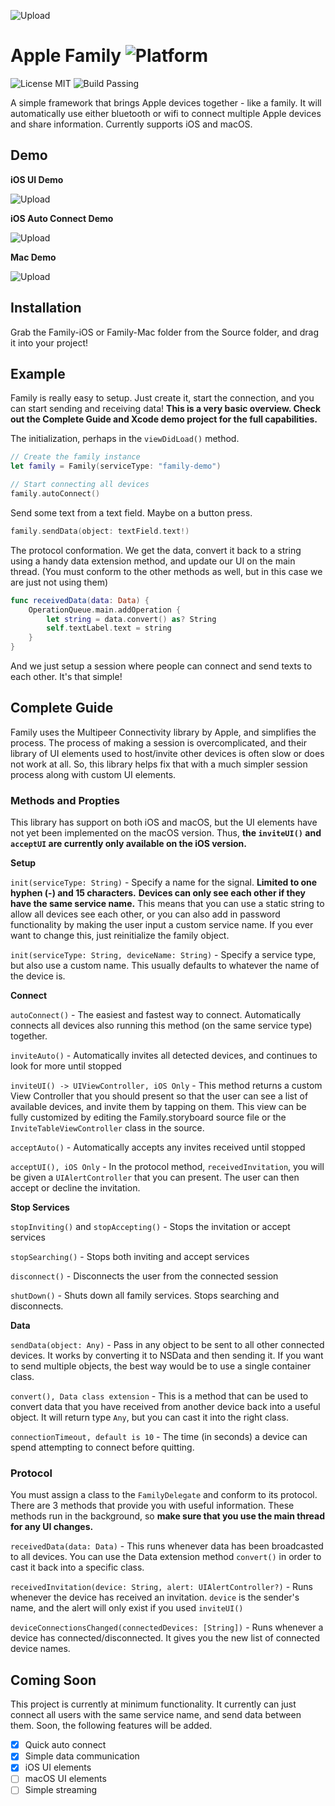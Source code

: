  ![Upload](Images/Banner.gif)
# Apple Family ![Platform](https://img.shields.io/badge/platform-iOS+macOS-677cf4.svg)
![License MIT](https://img.shields.io/badge/license-MIT-blue.svg)
![Build Passing](https://img.shields.io/badge/build-passing-brightgreen.svg)

A simple framework that brings Apple devices together - like a family. It will automatically use either bluetooth or wifi to connect multiple Apple devices and share information. Currently supports iOS and macOS.

## Demo

**iOS UI Demo**

![Upload](Images/demo/uidemo.gif)

**iOS Auto Connect Demo**

![Upload](Images/demo/autodemo.gif)

**Mac Demo**

![Upload](Images/demo/macdemo.gif)

## Installation

Grab the Family-iOS or Family-Mac folder from the Source folder, and drag it into your project!


## Example

Family is really easy to setup. Just create it, start the connection, and you can start sending and receiving data! **This is a very basic overview. Check out the Complete Guide and Xcode demo project for the full capabilities.**

The initialization, perhaps in the `viewDidLoad()` method.

```swift
// Create the family instance
let family = Family(serviceType: "family-demo")

// Start connecting all devices
family.autoConnect()
```

Send some text from a text field. Maybe on a button press.

```swift
family.sendData(object: textField.text!)
```

The protocol conformation. We get the data, convert it back to a string using a handy data extension method, and update our UI on the main thread. (You must conform to the other methods as well, but in this case we are just not using them)

```swift
func receivedData(data: Data) {
    OperationQueue.main.addOperation {
        let string = data.convert() as? String
        self.textLabel.text = string
    }
}
```

And we just setup a session where people can connect and send texts to each other. It's that simple!

## Complete Guide

Family uses the Multipeer Connectivity library by Apple, and simplifies the process. The process of making a session is overcomplicated, and their library of UI elements used to host/invite other devices is often slow or does not work at all. So, this library helps fix that with a much simpler session process along with custom UI elements.

### Methods and Propties

  This library has support on both iOS and macOS, but the UI elements have not yet been implemented on the macOS version. Thus, **the `inviteUI()` and `acceptUI` are currently only available on the iOS version.**

**Setup**

`init(serviceType: String)` - Specify a name for the signal.
**Limited to one hyphen (-) and 15 characters.**
**Devices can only see each other if they have the same service name.** This means that you can use a static string to allow all devices see each other, or you can also add in password functionality by making the user input a custom service name. If you ever want to change this, just reinitialize the family object.

`init(serviceType: String, deviceName: String)` - Specify a service type, but also use a custom name. This usually defaults to whatever the name of the device is.

**Connect**

`autoConnect()` - The easiest and fastest way to connect. Automatically connects all devices also running this method (on the same service type) together.

`inviteAuto()` - Automatically invites all detected devices, and continues to look for more until stopped

`inviteUI() -> UIViewController, iOS Only` - This method returns a custom View Controller that you should present so that the user can see a list of available devices, and invite them by tapping on them. This view can be fully customized by editing the Family.storyboard source file or the `InviteTableViewController` class in the source.

`acceptAuto()` - Automatically accepts any invites received until stopped

`acceptUI(), iOS Only` - In the protocol method, `receivedInvitation`, you will be given a `UIAlertController` that you can present. The user can then accept or decline the invitation.

**Stop Services**

`stopInviting()` and `stopAccepting()` - Stops the invitation or accept services

`stopSearching()` - Stops both inviting and accept services

`disconnect()` - Disconnects the user from the connected session

`shutDown()` - Shuts down all family services. Stops searching and disconnects.

**Data**

`sendData(object: Any)` - Pass in any object to be sent to all other connected devices. It works by converting it to NSData and then sending it. If you want to send multiple objects, the best way would be to use a single container class.

`convert(), Data class extension` - This is a method that can be used to convert data that you have received from another device back into a useful object. It will return type `Any`, but you can cast it into the right class.

`connectionTimeout, default is 10` - The time (in seconds) a device can spend attempting to connect before quitting.


### Protocol
You must assign a class to the `FamilyDelegate` and conform to its protocol. There are 3 methods that provide you with useful information. These methods run in the background, so **make sure that you use the main thread for any UI changes.**

`receivedData(data: Data)` - This runs whenever data has been broadcasted to all devices. You can use the Data extension method `convert()` in order to cast it back into a specific class.

`receivedInvitation(device: String, alert: UIAlertController?)` - Runs whenever the device has received an invitation. `device` is the sender's name, and the alert will only exist if you used `inviteUI()`

`deviceConnectionsChanged(connectedDevices: [String])` - Runs whenever a device has connected/disconnected. It gives you the new list of connected device names.

## Coming Soon

This project is currently at minimum functionality. It currently can just connect all users with the same service name, and send data between them. Soon, the following features will be added.

- [x] Quick auto connect
- [x] Simple data communication
- [x] iOS UI elements
- [ ] macOS UI elements
- [ ] Simple streaming